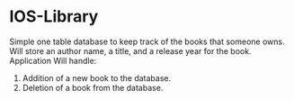 # IOS-Library
Simple one table database to keep track of the books that someone owns. Will store an author name, a title, and a release year for the book.
</br> Application Will handle: </br> 
1. Addition of a new book to the database.
2.  Deletion of a book from the database.

</br>
